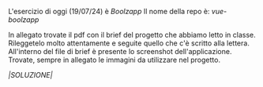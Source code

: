 L'esercizio di oggi (19/07/24) è *Boolzapp*
Il nome della repo è: *vue-boolzapp*

In allegato trovate il pdf con il brief del progetto che abbiamo letto in classe. Rileggetelo molto attentamente e seguite quello che c'è scritto alla lettera. All'interno del file di brief è presente lo screenshot dell'applicazione. Trovate, sempre in allegato le immagini da utilizzare nel progetto.


*|SOLUZIONE|*